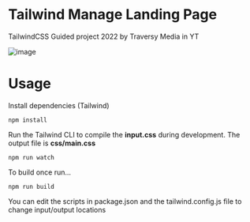 # Tailwind Manage Landing Page

TailwindCSS Guided project 2022 by Traversy Media in YT

![image](https://github.com/jfmartinz/manage/assets/129386460/4bb878f3-d502-4540-b35e-fd607cfc7f92)


# Usage

Install dependencies (Tailwind)

```
npm install
```

Run the Tailwind CLI to compile the **input.css** during development. The output file is **css/main.css**

```
npm run watch
```

To build once run...

```
npm run build
```

You can edit the scripts in package.json and the tailwind.config.js file to change input/output locations

